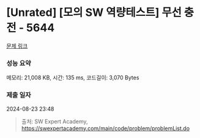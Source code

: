 # [Unrated] [모의 SW 역량테스트] 무선 충전 - 5644 

[문제 링크](https://swexpertacademy.com/main/code/problem/problemDetail.do?contestProbId=AWXRDL1aeugDFAUo) 

### 성능 요약

메모리: 21,008 KB, 시간: 135 ms, 코드길이: 3,070 Bytes

### 제출 일자

2024-08-23 23:48



> 출처: SW Expert Academy, https://swexpertacademy.com/main/code/problem/problemList.do